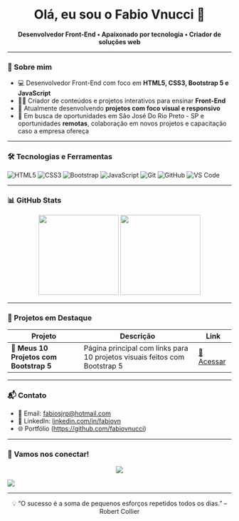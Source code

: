 <h1 align="center">Olá, eu sou o Fabio Vnucci 👋</h1>

<p align="center">
  <strong>Desenvolvedor Front-End • Apaixonado por tecnologia • Criador de soluções web</strong>
</p>

---

### 🚀 Sobre mim

- 💻 Desenvolvedor Front-End com foco em **HTML5, CSS3, Bootstrap 5 e JavaScript**  
- 👨‍🏫 Criador de conteúdos e projetos interativos para ensinar **Front-End**  
- 🚀 Atualmente desenvolvendo **projetos com foco visual e responsivo**  
- 🎯 Em busca de oportunidades em São José Do Rio Preto - SP e oportunidades **remotas**, colaboração em novos projetos e capacitação caso a empresa ofereça

---

### 🛠️ Tecnologias e Ferramentas

![HTML5](https://img.shields.io/badge/HTML5-E34F26?style=for-the-badge&logo=html5&logoColor=white)
![CSS3](https://img.shields.io/badge/CSS3-1572B6?style=for-the-badge&logo=css3&logoColor=white)
![Bootstrap](https://img.shields.io/badge/Bootstrap-5C0AE7?style=for-the-badge&logo=bootstrap&logoColor=white)
![JavaScript](https://img.shields.io/badge/JavaScript-F7DF1E?style=for-the-badge&logo=javascript&logoColor=black)
![Git](https://img.shields.io/badge/Git-F05032?style=for-the-badge&logo=git&logoColor=white)
![GitHub](https://img.shields.io/badge/GitHub-181717?style=for-the-badge&logo=github&logoColor=white)
![VS Code](https://img.shields.io/badge/VSCode-007ACC?style=for-the-badge&logo=visual-studio-code&logoColor=white)

---

### 📊 GitHub Stats

<p align="center">
  <img height="180em" src="https://github-readme-stats.vercel.app/api?username=fabiovnucci&show_icons=true&theme=tokyonight&hide_border=true" />
  <img height="180em" src="https://github-readme-stats.vercel.app/api/top-langs/?username=fabiovnucci&layout=compact&theme=tokyonight&hide_border=true" />
</p>

---

### 💼 Projetos em Destaque

| Projeto | Descrição | Link |
|--------|-----------|------|
| 🔧 **Meus 10 Projetos com Bootstrap 5** | Página principal com links para 10 projetos visuais feitos com Bootstrap 5 | [🔗 Acessar](https://fabiovnucci.github.io/Meus-10-Projetos-com-Bootstrap-5) |

---

### 📬 Contato

- 📧 Email: [fabiosjrp@hotmail.com](mailto:fabiosjrp@hotmail.com)
- 💼 LinkedIn: [linkedin.com/in/fabiovn](https://linkedin.com/in/fabiovn)
- 🌐 Portfólio (https://github.com/fabiovnucci)

---

### 🙌 Vamos nos conectar!

<p align="center">
  <a href="https://www.linkedin.com/in/fabiovnucci"><img src="https://img.shields.io/badge/-LinkedIn-blue?style=for-the-badge&logo=linkedin&logoColor=white"/></a>
 
  <a href="https://github.com/fabiovnucci"><img src="https://img.shields.io/badge/-GitHub-000?style=for-the-badge&logo=github&logoColor=white"/></a>
</p>

---

<p align="center">
  💡 “O sucesso é a soma de pequenos esforços repetidos todos os dias.” – Robert Collier
</p>
